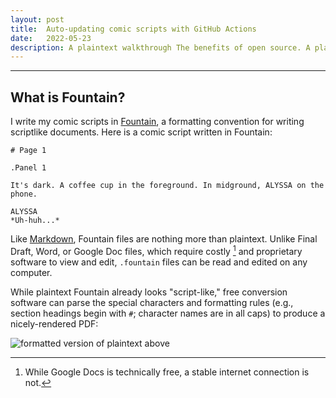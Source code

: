```yaml
---
layout: post
title:  Auto-updating comic scripts with GitHub Actions
date:   2022-05-23
description: A plaintext walkthrough The benefits of open source. A plaintext walkthrough of deploying an almost-free, fully self-hosted blog using Ghost, Caddy, Cloudflare, Mailgun, and GCP.
---
```


---
## What is Fountain?
I write my comic scripts in [Fountain](https://fountain.io), a formatting convention for writing scriptlike documents. Here is a comic script written in Fountain:

```
# Page 1

.Panel 1

It's dark. A coffee cup in the foreground. In midground, ALYSSA on the phone.

ALYSSA
*Uh-huh...*
```

Like [Markdown](https://www.markdownguide.org/basic-syntax/), Fountain files are nothing more than plaintext. Unlike Final Draft, Word, or Google Doc files, which require costly [^1] and proprietary software to view and edit, `.fountain` files can be read and edited on any computer.

While plaintext Fountain already looks "script-like," free conversion software can parse the special characters and formatting rules (e.g., section headings begin with `#`; character names are in all caps) to produce a nicely-rendered PDF:

<img class="img-fluid rounded" src="{{ site.baseurl }}/assets/img/comic-script-exported-pdf.png" alt="formatted version of plaintext above">




[^1]: While Google Docs is technically free, a stable internet connection is not.